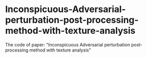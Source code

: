 # Inconspicuous-Adversarial-perturbation-post-processing-method-with-texture-analysis
The code of paper: "Inconspicuous Adversarial perturbation post-processing method with texture analysis"

